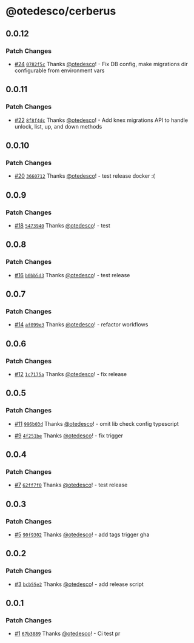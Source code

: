 # @otedesco/cerberus

## 0.0.12

### Patch Changes

- [#24](https://github.com/otedesco/cerberus/pull/24) [`0782f5c`](https://github.com/otedesco/cerberus/commit/0782f5c3df33d27e554b18e7e051dbf55ad07a04) Thanks [@otedesco](https://github.com/otedesco)! - Fix DB config, make migrations dir configurable from environment vars

## 0.0.11

### Patch Changes

- [#22](https://github.com/otedesco/cerberus/pull/22) [`8f8f4dc`](https://github.com/otedesco/cerberus/commit/8f8f4dca26a565cc75d174d2f2ac00e8d6e53c2c) Thanks [@otedesco](https://github.com/otedesco)! - Add knex migrations API to handle unlock, list, up, and down methods

## 0.0.10

### Patch Changes

- [#20](https://github.com/otedesco/cerberus/pull/20) [`3660712`](https://github.com/otedesco/cerberus/commit/36607120ab27fbad9f19d2641c662618a6ac2eda) Thanks [@otedesco](https://github.com/otedesco)! - test release docker :(

## 0.0.9

### Patch Changes

- [#18](https://github.com/otedesco/cerberus/pull/18) [`5473940`](https://github.com/otedesco/cerberus/commit/54739401a6d7752d29312ca622dfd67937f04ce7) Thanks [@otedesco](https://github.com/otedesco)! - test

## 0.0.8

### Patch Changes

- [#16](https://github.com/otedesco/cerberus/pull/16) [`b0bb5d3`](https://github.com/otedesco/cerberus/commit/b0bb5d30140fd60a868d29edef407e77369c29b1) Thanks [@otedesco](https://github.com/otedesco)! - test release

## 0.0.7

### Patch Changes

- [#14](https://github.com/otedesco/cerberus/pull/14) [`af099e3`](https://github.com/otedesco/cerberus/commit/af099e3e1a7077eb08a740206f37539924fb19b9) Thanks [@otedesco](https://github.com/otedesco)! - refactor workflows

## 0.0.6

### Patch Changes

- [#12](https://github.com/otedesco/cerberus/pull/12) [`1c7175a`](https://github.com/otedesco/cerberus/commit/1c7175a9b60d3b837c551e9d29639f7e10943a0d) Thanks [@otedesco](https://github.com/otedesco)! - fix release

## 0.0.5

### Patch Changes

- [#11](https://github.com/otedesco/cerberus/pull/11) [`996b03d`](https://github.com/otedesco/cerberus/commit/996b03d90dc3d3531825b6ea930ee0493796fdf8) Thanks [@otedesco](https://github.com/otedesco)! - omit lib check config typescript

- [#9](https://github.com/otedesco/cerberus/pull/9) [`4f251be`](https://github.com/otedesco/cerberus/commit/4f251be7301d51b104a8bd8f97edbc5cda283c4a) Thanks [@otedesco](https://github.com/otedesco)! - fix trigger

## 0.0.4

### Patch Changes

- [#7](https://github.com/otedesco/cerberus/pull/7) [`62ff7f0`](https://github.com/otedesco/cerberus/commit/62ff7f00e2ea751cdb66970dc67bb1c6e9cde2a9) Thanks [@otedesco](https://github.com/otedesco)! - test release

## 0.0.3

### Patch Changes

- [#5](https://github.com/otedesco/cerberus/pull/5) [`90f9302`](https://github.com/otedesco/cerberus/commit/90f9302591073e007b9aa87d1f75f7498eb8df95) Thanks [@otedesco](https://github.com/otedesco)! - add tags trigger gha

## 0.0.2

### Patch Changes

- [#3](https://github.com/otedesco/cerberus/pull/3) [`bcb55e2`](https://github.com/otedesco/cerberus/commit/bcb55e237fadaaece26817b9b307b46d02af61ec) Thanks [@otedesco](https://github.com/otedesco)! - add release script

## 0.0.1

### Patch Changes

- [#1](https://github.com/otedesco/cerberus/pull/1) [`67b3889`](https://github.com/otedesco/cerberus/commit/67b38898d6f53312a5ad540975b55280e57ecb2e) Thanks [@otedesco](https://github.com/otedesco)! - Ci test pr
